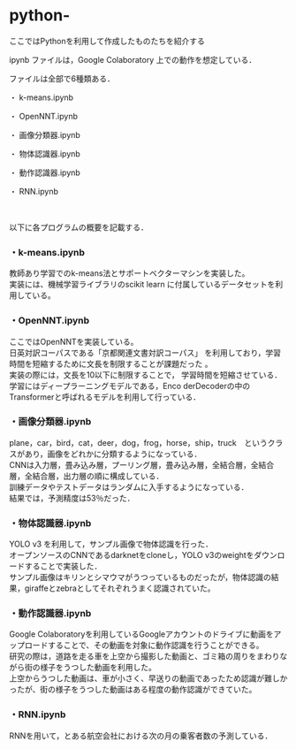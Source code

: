# python-
ここではPythonを利用して作成したものたちを紹介する

ipynb ファイルは，Google Colaboratory 上での動作を想定している．

ファイルは全部で6種類ある．

・
k-means.ipynb

・
OpenNNT.ipynb

・
画像分類器.ipynb

・
物体認識器.ipynb

・
動作認識器.ipynb

・
RNN.ipynb

<br>

以下に各プログラムの概要を記載する．


### ・k-means.ipynb

教師あり学習でのk-means法とサポートベクターマシンを実装した。<br>実装には、機械学習ライブラリのscikit learn に付属しているデータセットを利用している。


### ・OpenNNT.ipynb

ここではOpenNNTを実装している。
<br>日英対訳コーパスである「京都関連文書対訳コーパス」
を利用しており，学習時間を短縮するために文長を制限することが課題だった 。
<br>実装の際には，文長を10以下に制限することで， 学習時間を短縮させている．<br>学習にはディープラーニングモデルである，Enco derDecoderの中のTransformerと呼ばれるモデルを利用して行っている． 

### ・画像分類器.ipynb

plane，car，bird，cat，deer，dog，frog，horse，ship，truck　というクラスがあり，画像をどれかに分類するようになっている．<br>CNNは入力層，畳み込み層，プーリング層，畳み込み層，全結合層，全結合層，全結合層，出力層の順に構成している．<br>訓練データやテストデータはランダムに入手するようになっている．<br>結果では，予測精度は53％だった．


### ・物体認識器.ipynb

YOLO v3 を利用して，サンプル画像で物体認識を行った．<br>オープンソースのCNNであるdarknetをcloneし，YOLO v3のweightをダウンロードすることで実装した．<br>サンプル画像はキリンとシマウマがうつっているものだったが，物体認識の結果，giraffeとzebraとしてそれぞれうまく認識されていた。

### ・動作認識器.ipynb

Google Colaboratoryを利用しているGoogleアカウントのドライブに動画をアップロードすることで、その動画を対象に動作認識を行うことができる。<br>研究の際は，道路を走る車を上空から撮影した動画と、ゴミ箱の周りをまわりながら街の様子をうつした動画を利用した。<br>上空からうつした動画は、車が小さく、早送りの動画であったため認識が難しかったが、街の様子をうつした動画はある程度の動作認識ができていた。

### ・RNN.ipynb

RNNを用いて，とある航空会社における次の月の乗客者数の予測している．





